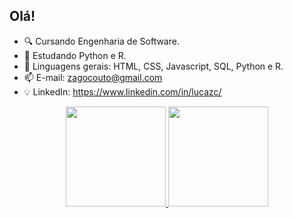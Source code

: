## Olá!

- 🔍 Cursando Engenharia de Software.
- 📖 Estudando Python e R.
- 🌱 Linguagens gerais: HTML, CSS, Javascript, SQL, Python e R.
- 📫 E-mail: zagocouto@gmail.com
- 💡 LinkedIn: https://www.linkedin.com/in/lucazc/

<div align="center">
  <a href="https://github.com/luzagoc">
  <img height="160em" src="https://github-readme-stats.vercel.app/api?username=luzagoc&show_icons=true&theme=moltack&include_all_commits=true&hide_rank=true&hide=prs,issues&count_private=true"/>
  <img height="160em" src="https://github-readme-stats.vercel.app/api/top-langs/?username=luzagoc&layout=compact&langs_count=6&theme=moltack"/>
</div>
